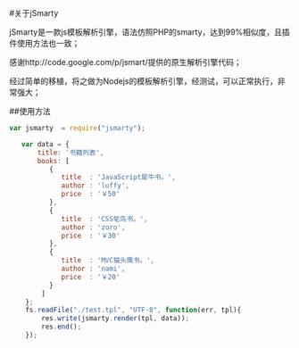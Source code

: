 #关于jSmarty

jSmarty是一款js模板解析引擎，语法仿照PHP的smarty，达到99%相似度，且插件使用方法也一致；

感谢http://code.google.com/p/jsmart/提供的原生解析引擎代码；

经过简单的移植，将之做为Nodejs的模板解析引擎，经测试，可以正常执行，非常强大；

##使用方法

```javascript
var jsmarty  = require("jsmarty");

   var data = {
       title: '书籍列表',
       books: [
          {
             title  : 'JavaScript犀牛书。',          
             author : 'luffy',                            
             price  : '￥50'
          },
          {
             title  : 'CSS鸵鸟书。',
             author : 'zoro',
			 price  : '￥30'
          },
          {
             title  : 'MVC猫头鹰书。',
             author : 'nami',
             price  : '￥20'
          }
        ]
    };
    fs.readFile("./test.tpl", "UTF-8", function(err, tpl){
        res.write(jsmarty.render(tpl, data));
        res.end();
    });
	
```